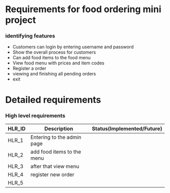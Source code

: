 # Requirements for food ordering mini project #
### identifying features ###
* Customers can login by entering username and password 
* Show the overall process for customers 
* Can add food items to the food menu 
* View food menu with prices and item codes 
* Register a order 
* viewing and finishing all pending orders 
* exit 

# Detailed requirements #
### High level requirements ###
| HLR_ID |        Description          | Status(Implemented/Future) |
| -------|-----------------------------|----------------------------|
| HLR_1  | Entering to the  admin page |                            |
| HLR_2  | add food items to the menu  |                            |
| HLR_3	 | after that view menu        |                            |
| HLR_4	 | register new order          |                            |
| HLR_5  |                             |                            |
